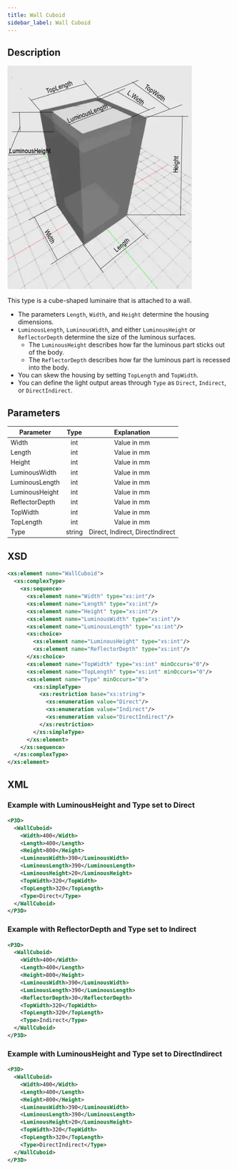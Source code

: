 ```yaml
---
title: Wall Cuboid
sidebar_label: Wall Cuboid
---
```


## Description

![Wall Cuboid](/img/docs/geometry/parametric/wall-cuboid.webp)

This type is a cube-shaped luminaire that is attached to a wall.

- The parameters `Length`, `Width`, and `Height` determine the housing dimensions.
- `LuminousLength`, `LuminousWidth`, and either `LuminousHeight` or `ReflectorDepth` determine the size of the luminous surfaces.
  - The `LuminousHeight` describes how far the luminous part sticks out of the body.
  - The `ReflectorDepth` describes how far the luminous part is recessed into the body.
- You can skew the housing by setting `TopLength` and `TopWidth`.
- You can define the light output areas through `Type` as `Direct`, `Indirect`, or `DirectIndirect`.

## Parameters

| Parameter        | Type    | Explanation                                               |
| ---------------- | :-----: | :-------------------------------------------------------: |
| Width            | int     | Value in mm                                               |
| Length           | int     | Value in mm                                               |
| Height           | int     | Value in mm                                               |
| LuminousWidth    | int     | Value in mm                                               |
| LuminousLength   | int     | Value in mm                                               |
| LuminousHeight   | int     | Value in mm                                               |
| ReflectorDepth   | int     | Value in mm                                               |
| TopWidth         | int     | Value in mm                                               |
| TopLength        | int     | Value in mm                                               |
| Type             | string  | Direct, Indirect, DirectIndirect                         |

## XSD

```xml
<xs:element name="WallCuboid">
  <xs:complexType>
    <xs:sequence>
      <xs:element name="Width" type="xs:int"/>
      <xs:element name="Length" type="xs:int"/>
      <xs:element name="Height" type="xs:int"/>
      <xs:element name="LuminousWidth" type="xs:int"/>
      <xs:element name="LuminousLength" type="xs:int"/>
      <xs:choice>
        <xs:element name="LuminousHeight" type="xs:int"/>
        <xs:element name="ReflectorDepth" type="xs:int"/>
      </xs:choice>
      <xs:element name="TopWidth" type="xs:int" minOccurs="0"/>
      <xs:element name="TopLength" type="xs:int" minOccurs="0"/>
      <xs:element name="Type" minOccurs="0">
        <xs:simpleType>
          <xs:restriction base="xs:string">
            <xs:enumeration value="Direct"/>
            <xs:enumeration value="Indirect"/>
            <xs:enumeration value="DirectIndirect"/>
          </xs:restriction>
        </xs:simpleType>
      </xs:element>
    </xs:sequence>
  </xs:complexType>
</xs:element>
```

## XML

### Example with LuminousHeight and Type set to Direct

```xml
<P3D>
  <WallCuboid>
    <Width>400</Width>
    <Length>400</Length>
    <Height>800</Height>
    <LuminousWidth>390</LuminousWidth>
    <LuminousLength>390</LuminousLength>
    <LuminousHeight>20</LuminousHeight>
    <TopWidth>320</TopWidth>
    <TopLength>320</TopLength>
    <Type>Direct</Type>
  </WallCuboid>
</P3D>
```

### Example with ReflectorDepth and Type set to Indirect

```xml
<P3D>
  <WallCuboid>
    <Width>400</Width>
    <Length>400</Length>
    <Height>800</Height>
    <LuminousWidth>390</LuminousWidth>
    <LuminousLength>390</LuminousLength>
    <ReflectorDepth>30</ReflectorDepth>
    <TopWidth>320</TopWidth>
    <TopLength>320</TopLength>
    <Type>Indirect</Type>
  </WallCuboid>
</P3D>
```

### Example with LuminousHeight and Type set to DirectIndirect

```xml
<P3D>
  <WallCuboid>
    <Width>400</Width>
    <Length>400</Length>
    <Height>800</Height>
    <LuminousWidth>390</LuminousWidth>
    <LuminousLength>390</LuminousLength>
    <LuminousHeight>20</LuminousHeight>
    <TopWidth>320</TopWidth>
    <TopLength>320</TopLength>
    <Type>DirectIndirect</Type>
  </WallCuboid>
</P3D>
```